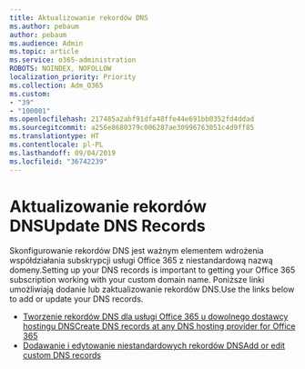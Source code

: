 ```yaml
---
title: Aktualizowanie rekordów DNS
ms.author: pebaum
author: pebaum
ms.audience: Admin
ms.topic: article
ms.service: o365-administration
ROBOTS: NOINDEX, NOFOLLOW
localization_priority: Priority
ms.collection: Adm_O365
ms.custom:
- "39"
- "100001"
ms.openlocfilehash: 217485a2abf91dfa48ffe44e691bb0352fd4ddad
ms.sourcegitcommit: a256e8680379c006287ae30996763051c4d9ff85
ms.translationtype: HT
ms.contentlocale: pl-PL
ms.lasthandoff: 09/04/2019
ms.locfileid: "36742239"
---
```

# <a name="update-dns-records"></a><span data-ttu-id="34f66-102">Aktualizowanie rekordów DNS</span><span class="sxs-lookup"><span data-stu-id="34f66-102">Update DNS Records</span></span>

<span data-ttu-id="34f66-103">Skonfigurowanie rekordów DNS jest ważnym elementem wdrożenia współdziałania subskrypcji usługi Office 365 z niestandardową nazwą domeny.</span><span class="sxs-lookup"><span data-stu-id="34f66-103">Setting up your DNS records is important to getting your Office 365 subscription working with your custom domain name.</span></span> <span data-ttu-id="34f66-104">Poniższe linki umożliwiają dodanie lub zaktualizowanie rekordów DNS.</span><span class="sxs-lookup"><span data-stu-id="34f66-104">Use the links below to add or update your DNS records.</span></span>
  
- [<span data-ttu-id="34f66-105">Tworzenie rekordów DNS dla usługi Office 365 u dowolnego dostawcy hostingu DNS</span><span class="sxs-lookup"><span data-stu-id="34f66-105">Create DNS records at any DNS hosting provider for Office 365</span></span>](https://docs.microsoft.com/office365/admin/get-help-with-domains/create-dns-records-at-any-dns-hosting-provider)  
- [<span data-ttu-id="34f66-106">Dodawanie i edytowanie niestandardowych rekordów DNS</span><span class="sxs-lookup"><span data-stu-id="34f66-106">Add or edit custom DNS records</span></span>](https://docs.microsoft.com/office365/admin/dns/add-or-edit-custom-dns-records)